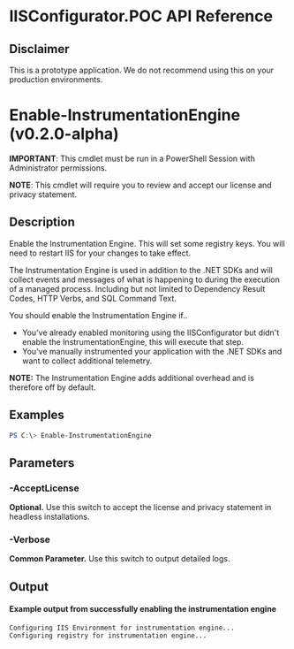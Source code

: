 # IISConfigurator.POC API Reference

## Disclaimer
This is a prototype application. 
We do not recommend using this on your production environments.

# Enable-InstrumentationEngine (v0.2.0-alpha)

**IMPORTANT**: This cmdlet must be run in a PowerShell Session with Administrator permissions.

**NOTE**: This cmdlet will require you to review and accept our license and privacy statement.

## Description

Enable the Instrumentation Engine. 
This will set some registry keys.
You will need to restart IIS for your changes to take effect.

The Instrumentation Engine is used in addition to the .NET SDKs and will collect events and messages of what is happening to during the execution of a managed process. Including but not limited to Dependency Result Codes, HTTP Verbs, and SQL Command Text. 

You should enable the Instrumentation Engine if..
- You've already enabled monitoring using the IISConfigurator but didn't enable the InstrumentationEngine, this will execute that step.
- You've manually instrumented your application with the .NET SDKs and want to collect additional telemetry.

**NOTE:** The Instrumentation Engine adds additional overhead and is therefore off by default.

## Examples

```powershell
PS C:\> Enable-InstrumentationEngine
```

## Parameters 

### -AcceptLicense
**Optional.** Use this switch to accept the license and privacy statement in headless installations.

### -Verbose
**Common Parameter.** Use this switch to output detailed logs.

## Output


#### Example output from successfully enabling the instrumentation engine

```
Configuring IIS Environment for instrumentation engine...
Configuring registry for instrumentation engine...
```
